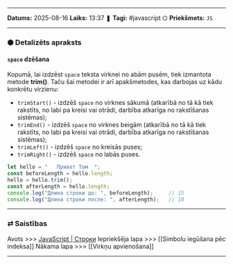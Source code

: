 ___

**Datums:** 2025-08-16
**Laiks:** 13:37
❚ **Tagi:** #javascript 
⌬ **Priekšmets:**  `JS`

---
### ⬢ Detalizēts apraksts
#### `space` dzēšana

Kopumā, lai izdzēst `space` teksta virknei no abām pusēm, tiek izmantota metode **trim()**. Taču šai metodei ir arī apakšmetodes, kas darbojas uz kādu konkrētu virzienu:

- `trimStart()` - izdzēš `space` no virknes sākumā (atkarībā no tā kā tiek rakstīts, no labi pa kreisi vai otrādi, darbība atkarīga no rakstīšanas sistēmas);
- `trimEnd()` - izdzēš `space` no virknes beigām (atkarībā no tā kā tiek rakstīts, no labi pa kreisi vai otrādi, darbība atkarīga no rakstīšanas sistēmas);
- `trimLeft()` - izdzēš `space` no kreisās puses;
- `trimRight()` - izdzēš `space` no labās puses.

```js
let hello = "   Привет Том  ";
const beforeLength = hello.length;
hello = hello.trim();
const afterLength = hello.length;
console.log("Длина строки до: ", beforeLength);     // 15
console.log("Длина строки после: ", afterLength);   // 10
```

---
### ⇄ Saistības

Avots >>> [JavaScript \| Строки](https://metanit.com/web/javascript/6.1.php)
Iepriekšēja lapa >>> [[Simbolu iegūšana pēc indeksa]]
Nākama lapa >>> [[Virkņu apvienošana]]

---